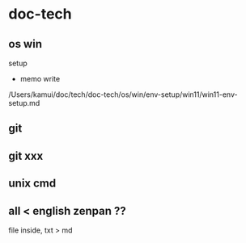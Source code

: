 
# doc-tech


## os win

setup 
- memo write

/Users/kamui/doc/tech/doc-tech/os/win/env-setup/win11/win11-env-setup.md





## git

## git xxx



## unix cmd



## all < english zenpan ??

file inside, txt > md



